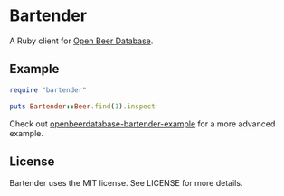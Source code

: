 # Bartender

A Ruby client for [Open Beer Database](https://github.com/tristandunn/openbeerdatabase).

## Example

~~~ ruby
require "bartender"

puts Bartender::Beer.find(1).inspect
~~~

Check out [openbeerdatabase-bartender-example](https://github.com/tristandunn/openbeerdatabase-bartender-example) for a more advanced example.

## License

Bartender uses the MIT license. See LICENSE for more details.
